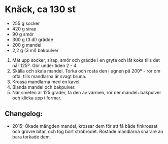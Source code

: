 Knäck, ca 130 st
================

* 255 g socker
* 420 g sirap
*  90 g smör
* 300 g (3 dl) grädde
* 200 g mandel
* 2,2 g (3 ml) bakpulver

1. Mät upp socker, sirap, smör och grädde i en gryta och låt koka tills det når 125º.  Gör under
   tiden 2 - 4.
2. Skålla och skala mandel.  Torka och rosta den i ugnen på 200º - rör om ofta, tills mandlarna är
   svagt bruna.
3. Krossa mandlarna med en kavel.
4. Blanda mandel och bakpulver.
5. När smeten är 125 grader, ta den av värmen, rör ner mandel+bakpulver och klicka upp i formar.


Changelog:
----------

* 2015: Ökade mängden mandel, krossar dem för att få både finkrossat och grövre bitar, och tog bort
  ströbrödet.  Rostade mandlarna snarare än bara torkade dem.
